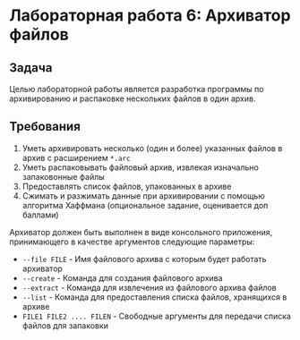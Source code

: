 # Лабораторная работа 6: Архиватор файлов

## Задача
Целью лабораторной работы является разработка программы по архивированию и распаковке нескольких файлов в один архив.

## Требования
1. Уметь архивировать несколько (один и более) указанных файлов в архив с расширением `*.arc`
2. Уметь распаковывать файловый архив, извлекая изначально запаковонные файлы
3. Предоставлять список файлов, упакованных в архиве
4. Сжимать и разжимать данные при архивировании с помощью алгоритма Хаффмана (опциональное задание, оценивается доп баллами)

Архиватор должен быть выполнен в виде консольного приложения, принимающего в качестве аргументов следующие параметры:
* `--file FILE` - Имя файлового архива с которым будет работать архиватор
* `--create` - Команда для создания файлового архива
* `--extract` - Команда для извлечения из файлового архива файлов
* `--list` - Команда для предоставления списка файлов, хранящихся в архиве
* `FILE1 FILE2 .... FILEN` - Свободные аргументы для передачи списка файлов для запаковки